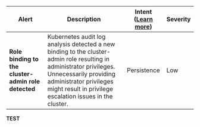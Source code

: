 |Alert|Description|Intent ([Learn more](#intentions))|Severity|
|----|----|:----:|--|
|**Role binding to the cluster-admin role detected**|Kubernetes audit log analysis detected a new binding to the cluster-admin role resulting in administrator privileges. Unnecessarily providing administrator privileges might result in privilege escalation issues in the cluster.|Persistence|Low|
**TEST**
